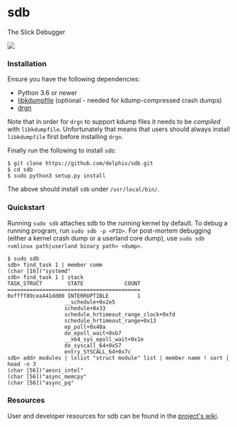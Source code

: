 # sdb
The Slick Debugger

![](https://github.com/delphix/sdb/workflows/.github/workflows/main.yml/badge.svg)

### Installation

Ensure you have the following dependencies:
* Python 3.6 or newer
* [libkdumpfile](https://github.com/ptesarik/libkdumpfile) (optional - needed for kdump-compressed crash dumps)
* [drgn](https://github.com/osandov/drgn/)

Note that in order for `drgn` to support kdump files it needs to be *compiled* with `libkdumpfile`. Unfortunately that means that users should always install `libkdumpfile` first before installing `drgn`.

Finally run the following to install `sdb`:
```
$ git clone https://github.com/delphix/sdb.git
$ cd sdb
$ sudo python3 setup.py install
```

The above should install `sdb` under `/usr/local/bin/`.

### Quickstart

Running `sudo sdb` attaches sdb to the running kernel by default.
To debug a running program, run `sudo sdb -p <PID>`.
For post-mortem debugging (either a kernel crash dump or a userland core dump), use `sudo sdb <vmlinux path|userland binary path> <dump>`.

```
$ sudo sdb
sdb> find_task 1 | member comm
(char [16])"systemd"
sdb> find_task 1 | stack
TASK_STRUCT        STATE             COUNT
==========================================
0xffff89cea441dd00 INTERRUPTIBLE         1
                  __schedule+0x2e5
                  schedule+0x33
                  schedule_hrtimeout_range_clock+0xfd
                  schedule_hrtimeout_range+0x13
                  ep_poll+0x40a
                  do_epoll_wait+0xb7
                  __x64_sys_epoll_wait+0x1e
                  do_syscall_64+0x57
                  entry_SYSCALL_64+0x7c
sdb> addr modules | lxlist "struct module" list | member name ! sort | head -n 3
(char [56])"aesni_intel"
(char [56])"async_memcpy"
(char [56])"async_pq"
```

### Resources

User and developer resources for sdb can be found in the [project's wiki](https://github.com/delphix/sdb/wiki).
